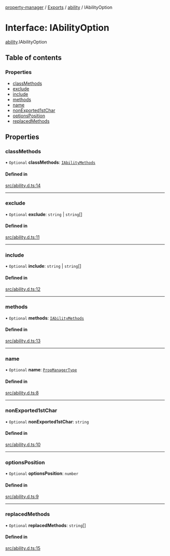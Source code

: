 [property-manager](../README.md) / [Exports](../modules.md) / [ability](../modules/ability.md) / IAbilityOption

# Interface: IAbilityOption

[ability](../modules/ability.md).IAbilityOption

## Table of contents

### Properties

- [classMethods](ability.IAbilityOption.md#classmethods)
- [exclude](ability.IAbilityOption.md#exclude)
- [include](ability.IAbilityOption.md#include)
- [methods](ability.IAbilityOption.md#methods)
- [name](ability.IAbilityOption.md#name)
- [nonExported1stChar](ability.IAbilityOption.md#nonexported1stchar)
- [optionsPosition](ability.IAbilityOption.md#optionsposition)
- [replacedMethods](ability.IAbilityOption.md#replacedmethods)

## Properties

### classMethods

• `Optional` **classMethods**: [`IAbilityMethods`](ability.IAbilityMethods.md)

#### Defined in

[src/ability.d.ts:14](https://github.com/snowyu/property-manager.js/blob/121fb68/src/ability.d.ts#L14)

___

### exclude

• `Optional` **exclude**: `string` \| `string`[]

#### Defined in

[src/ability.d.ts:11](https://github.com/snowyu/property-manager.js/blob/121fb68/src/ability.d.ts#L11)

___

### include

• `Optional` **include**: `string` \| `string`[]

#### Defined in

[src/ability.d.ts:12](https://github.com/snowyu/property-manager.js/blob/121fb68/src/ability.d.ts#L12)

___

### methods

• `Optional` **methods**: [`IAbilityMethods`](ability.IAbilityMethods.md)

#### Defined in

[src/ability.d.ts:13](https://github.com/snowyu/property-manager.js/blob/121fb68/src/ability.d.ts#L13)

___

### name

• `Optional` **name**: [`PropManagerType`](../modules/ability.md#propmanagertype)

#### Defined in

[src/ability.d.ts:8](https://github.com/snowyu/property-manager.js/blob/121fb68/src/ability.d.ts#L8)

___

### nonExported1stChar

• `Optional` **nonExported1stChar**: `string`

#### Defined in

[src/ability.d.ts:10](https://github.com/snowyu/property-manager.js/blob/121fb68/src/ability.d.ts#L10)

___

### optionsPosition

• `Optional` **optionsPosition**: `number`

#### Defined in

[src/ability.d.ts:9](https://github.com/snowyu/property-manager.js/blob/121fb68/src/ability.d.ts#L9)

___

### replacedMethods

• `Optional` **replacedMethods**: `string`[]

#### Defined in

[src/ability.d.ts:15](https://github.com/snowyu/property-manager.js/blob/121fb68/src/ability.d.ts#L15)
